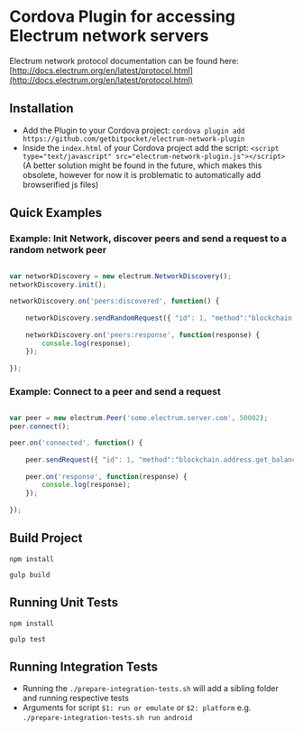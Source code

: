 # Cordova Plugin for accessing Electrum network servers

Electrum network protocol documentation can be found here: [http://docs.electrum.org/en/latest/protocol.html](http://docs.electrum.org/en/latest/protocol.html)

## Installation

 - Add the Plugin to your Cordova project: `cordova plugin add https://github.com/getbitpocket/electrum-network-plugin`
 - Inside the `index.html` of your Cordova project add the script: `<script type="text/javascript" src="electrum-network-plugin.js"></script>` (A better solution might be found in the future, which makes this obsolete, however for now it is problematic to automatically add browserified js files)

## Quick Examples

### Example: Init Network, discover peers and send a request to a random network peer

```javascript

var networkDiscovery = new electrum.NetworkDiscovery();
networkDiscovery.init();

networkDiscovery.on('peers:discovered', function() {
    
    networkDiscovery.sendRandomRequest({ "id": 1, "method":"blockchain.address.get_balance", "params":["1NS17iag9jJgTHD1VXjvLCEnZuQ3rJDE9L"] });
    
    networkDiscovery.on('peers:response', function(response) {
        console.log(response);
    });
    
});

```

### Example: Connect to a peer and send a request

```javascript

var peer = new electrum.Peer('some.electrum.server.com', 50002);
peer.connect();

peer.on('connected', function() {
    
    peer.sendRequest({ "id": 1, "method":"blockchain.address.get_balance", "params":["1NS17iag9jJgTHD1VXjvLCEnZuQ3rJDE9L"] });
    
    peer.on('response', function(response) {
        console.log(response);
    });
    
});

```

## Build Project

`npm install`

`gulp build`

## Running Unit Tests

`npm install`

`gulp test`

## Running Integration Tests

 - Running the `./prepare-integration-tests.sh` will add a sibling folder and running respective tests
 - Arguments for script `$1: run or emulate` or `$2: platform` e.g. `./prepare-integration-tests.sh run android`

